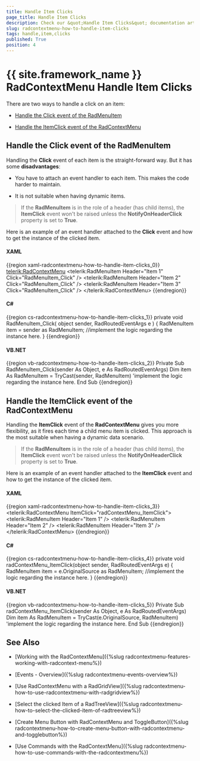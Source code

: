 ```yaml
---
title: Handle Item Clicks
page_title: Handle Item Clicks
description: Check our &quot;Handle Item Clicks&quot; documentation article for the RadContextMenu {{ site.framework_name }} control.
slug: radcontextmenu-how-to-handle-item-clicks
tags: handle,item,clicks
published: True
position: 4
---
```


# {{ site.framework_name }} RadContextMenu Handle Item Clicks



There are two ways to handle a click on an item:

* [Handle the Click event of the RadMenuItem](#handle-the-click-event-of-the-radmenuitem)

* [Handle the ItemClick event of the RadContextMenu](#handle-the-itemclick-event-of-the-radcontextmenu)

## Handle the Click event of the RadMenuItem

Handling the __Click__ event of each item is the straight-forward way. But it has some __disadvantages__:

* You have to attach an event handler to each item. This makes the code harder to maintain.

* It is not suitable when having dynamic items.

>If the __RadMenuItem__ is in the role of a header (has child items), the __ItemClick__ event won't be raised unless the __NotifyOnHeaderClick__ property is set to __True__.

Here is an example of an event handler attached to the __Click__ event and how to get the instance of the clicked item.

#### __XAML__

{{region xaml-radcontextmenu-how-to-handle-item-clicks_0}}
	<telerik:RadContextMenu>
	    <telerik:RadMenuItem Header="Item 1"
	                         Click="RadMenuItem_Click" />
	    <telerik:RadMenuItem Header="Item 2"
	                         Click="RadMenuItem_Click" />
	    <telerik:RadMenuItem Header="Item 3"
	                         Click="RadMenuItem_Click" />
	</telerik:RadContextMenu>
{{endregion}}

#### __C#__

{{region cs-radcontextmenu-how-to-handle-item-clicks_1}}
	private void RadMenuItem_Click( object sender, RadRoutedEventArgs e )
	{
	    RadMenuItem item = sender as RadMenuItem;
	    //implement the logic regarding the instance here.
	}
{{endregion}}

#### __VB.NET__

{{region vb-radcontextmenu-how-to-handle-item-clicks_2}}
	Private Sub RadMenuItem_Click(sender As Object, e As RadRoutedEventArgs)
	    Dim item As RadMenuItem = TryCast(sender, RadMenuItem)
	    'implement the logic regarding the instance here.
	End Sub
{{endregion}}

## Handle the ItemClick event of the RadContextMenu

Handling the __ItemClick__ event of the __RadContextMenu__ gives you more flexibility, as it fires each time a child menu item is clicked. This approach is the most suitable when having a dynamic data scenario.

>If the __RadMenuItem__ is in the role of a header (has child items), the __ItemClick__ event won't be raised unless the __NotifyOnHeaderClick__ property is set to __True__.

Here is an example of an event handler attached to the __ItemClick__ event and how to get the instance of the clicked item.

#### __XAML__

{{region xaml-radcontextmenu-how-to-handle-item-clicks_3}}
	<telerik:RadContextMenu ItemClick="radContextMenu_ItemClick">
	    <telerik:RadMenuItem Header="Item 1" />
	    <telerik:RadMenuItem Header="Item 2" />
	    <telerik:RadMenuItem Header="Item 3" />
	</telerik:RadContextMenu>
{{endregion}}

#### __C#__

{{region cs-radcontextmenu-how-to-handle-item-clicks_4}}
	private void radContextMenu_ItemClick(object sender, RadRoutedEventArgs e)
	{
	    RadMenuItem item = e.OriginalSource as RadMenuItem;
	    //implement the logic regarding the instance here.
	}
{{endregion}}

#### __VB.NET__

{{region vb-radcontextmenu-how-to-handle-item-clicks_5}}
	Private Sub radContextMenu_ItemClick(sender As Object, e As RadRoutedEventArgs)
	    Dim item As RadMenuItem = TryCast(e.OriginalSource, RadMenuItem)
	    'implement the logic regarding the instance here.
	End Sub
{{endregion}}

## See Also

 * [Working with the RadContextMenu]({%slug radcontextmenu-features-working-with-radcontext-menu%})

 * [Events - Overview]({%slug radcontextmenu-events-overview%})

 * [Use RadContextMenu with a RadGridView]({%slug radcontextmenu-how-to-use-radcontextmenu-with-radgridview%})

 * [Select  the clicked Item of a RadTreeView]({%slug radcontextmenu-how-to-select-the-clicked-item-of-radtreeview%})

 * [Create Menu Button with RadContextMenu and ToggleButton]({%slug radcontextmenu-how-to-create-menu-button-with-radcontextmenu-and-togglebutton%})

 * [Use Commands with the RadContextMenu]({%slug radcontextmenu-how-to-use-commands-with-the-radcontextmenu%})
